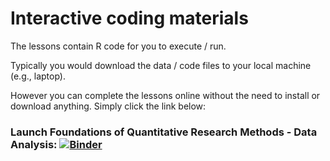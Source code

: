 # Interactive coding materials

The lessons contain R code for you to execute / run.

Typically you would download the data / code files to your local machine (e.g., laptop).

However you can complete the lessons online without the need to install or download anything. Simply click the link below:

### Launch Foundations of Quantitative Research Methods - Data Analysis: [![Binder](https://mybinder.org/badge_logo.svg)](https://mybinder.org/v2/gh/DiarmuidM/foundations-of-quantitative-research-methods/main?filepath=lessons)
